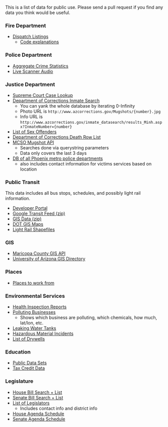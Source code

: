 This is a list of data for public use. Please send a pull request if you find any data you think would be useful.

### Fire Department

- [Dispatch Listings](https://htms.phoenix.gov/publicweb/Default.aspx)
  - [Code explanations](http://phoenix.gov/webcms/groups/internet/@inter/@dept/@fire/documents/web_content/051002.pdf)

### Police Department

- [Aggregate Crime Statistics](http://phoenix.gov/police/crista1.html)
- [Live Scanner Audio](http://www.broadcastify.com/listen/feed/12145)

### Justice Department

- [Supreme Court Case Lookup](http://apps.supremecourt.az.gov/publicaccess/caselookup.aspx)
- [Department of Corrections Inmate Search](http://www.azcorrections.gov/inmate_datasearch/Index_Minh.aspx)
  - You can yank the whole database by iterating 0-Infinity
  - Photo URL is `http://www.azcorrections.gov/Mugshots/{number}.jpg`
  - Info URL is `http://www.azcorrections.gov/inmate_datasearch/results_Minh.aspx?InmateNumber={number}`
- [List of Sex Offenders](https://az.gov/app/sows/AbsconderList.xhtml)
- [Department of Corrections Death Row List](http://www.azcorrections.gov/inmate_datasearch/Minh_NewDeathRow.aspx)
- [MCSO Mugshot API](http://www.mcso.org/)
  - Searches done via querystring parameters
  - Data only covers the last 3 days
- [DB of all Phoenix metro police departments](https://github.com/meetvasu15/freescale_backup/blob/c8bc37036f1f62ba3d86cbeda45f0679236e527e/Mag/sql/mag.sql)
  - also includes contact information for victims services based on location

### Public Transit

This data includes all bus stops, schedules, and possibly light rail information.

- [Developer Portal](http://phoenix.gov/publictransit/developers/index.html)
- [Google Transit Feed (zip)](http://phoenix.gov/webcms/groups/internet/@inter/@dept/@pubtrans/documents/web_content/google_transit.zip)
- [GIS Data (zip)](http://phoenix.gov/webcms/groups/internet/@inter/@dept/@pubtrans/documents/web_content/phx_transit_gis.zip)
- [DOT GIS Maps](http://www.azdot.gov/maps)
- [Light Rail Shapefiles](https://github.com/adamklawonn/CityCircles/tree/master/citycircles_iphone/citycircles_server/Light_Rail)

### GIS

- [Maricopa County GIS API](http://gis.rdsa.maricopa.gov/rest/services/PlanNet/MapServer)
- [University of Arizona GIS Directory](http://www.library.arizona.edu/help/how/find/maps/gis/maps.html#arizona)

### Places

- [Places to work from](http://jlord.github.io/hack-spots/)

### Environmental Services

- [Health Inspection Reports](http://www.maricopa.gov/envsvc/envwebapp/WeeklyInspectionReports.aspx?as_type=Online)
- [Polluting Businesses](http://www.azdeq.gov/databases/banksearch.html)
  - Shows which business are polluting, which chemicals, how much, lat/lon, etc.
- [Leaking Water Tanks](http://www.azdeq.gov/databases/lustsearch.html)
- [Hazardous Material Incidents](http://www.azdeq.gov/databases/hwssearch.html)
- [List of Drywells](http://www.azdeq.gov/databases/drywellsearch.html)

### Education

- [Public Data Sets](http://www.azed.gov/data/published-public-data-sets/)
- [Tax Credit Data](http://www.azdor.gov/ReportsResearch/SchoolTaxCredit.aspx)

### Legislature

- [House Bill Search + List](http://www.azleg.gov/Bills.asp?view=allhouse)
- [Senate Bill Search + List](http://www.azleg.gov/Bills.asp?view=allsenate)
- [List of Legislators](http://www.azleg.gov/MemberRoster.asp)
  - Includes contact info and district info
- [House Agenda Schedule](http://www.azleg.gov/CommitteeAgendas.asp?Body=H)
- [Senate Agenda Schedule](http://www.azleg.gov/CommitteeAgendas.asp?Body=S)
